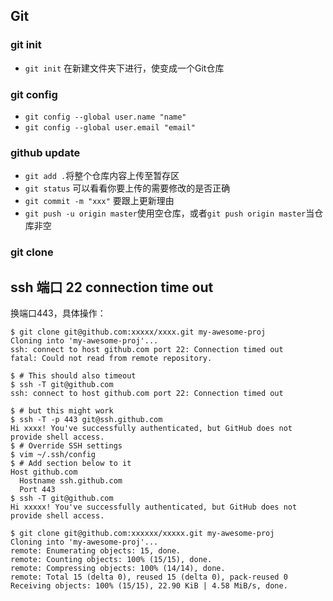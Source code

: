 ## Git

### git init

- `git init` 在新建文件夹下进行，使变成一个Git仓库

### git config

- `git config --global user.name "name"` 
- `git config --global user.email "email"`

### github update

- `git add .`将整个仓库内容上传至暂存区
- `git status` 可以看看你要上传的需要修改的是否正确
- `git commit -m "xxx"` 要跟上更新理由
- `git push -u origin master`使用空仓库，或者`git push origin master`当仓库非空

### git clone
 
## ssh 端口 22 connection time out

换端口443，具体操作：

```
$ git clone git@github.com:xxxxx/xxxx.git my-awesome-proj
Cloning into 'my-awesome-proj'...
ssh: connect to host github.com port 22: Connection timed out
fatal: Could not read from remote repository.

$ # This should also timeout
$ ssh -T git@github.com
ssh: connect to host github.com port 22: Connection timed out

$ # but this might work
$ ssh -T -p 443 git@ssh.github.com
Hi xxxx! You've successfully authenticated, but GitHub does not provide shell access.
$ # Override SSH settings
$ vim ~/.ssh/config
$ # Add section below to it
Host github.com
  Hostname ssh.github.com
  Port 443
$ ssh -T git@github.com
Hi xxxxx! You've successfully authenticated, but GitHub does not
provide shell access.

$ git clone git@github.com:xxxxxx/xxxxx.git my-awesome-proj
Cloning into 'my-awesome-proj'...
remote: Enumerating objects: 15, done.
remote: Counting objects: 100% (15/15), done.
remote: Compressing objects: 100% (14/14), done.
remote: Total 15 (delta 0), reused 15 (delta 0), pack-reused 0
Receiving objects: 100% (15/15), 22.90 KiB | 4.58 MiB/s, done.
```